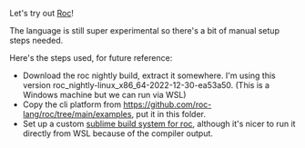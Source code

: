 Let's try out [Roc](https://github.com/roc-lang/roc)!

The language is still super experimental so there's a bit of manual setup steps needed.

Here's the steps used, for future reference:
- Download the roc nightly build, extract it somewhere. I'm using this version roc_nightly-linux_x86_64-2022-12-30-ea53a50. (This is a Windows machine but we can run via WSL)
- Copy the cli platform from https://github.com/roc-lang/roc/tree/main/examples, put it in this folder.
- Set up a custom [sublime build system for roc](roc-wsl.sublime-build),
although it's nicer to run it directly from WSL because of the compiler output.
